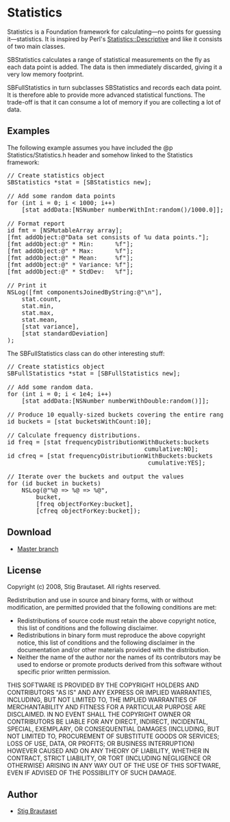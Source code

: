 # Statistics

Statistics is a Foundation framework for calculating&mdash;no points
for guessing it&mdash;statistics. It is inspired by Perl's <a
href="http://search.cpan.org/dist/Statistics-Descriptive/">
Statistics::Descriptive</a> and like it consists of two main classes.

SBStatistics calculates a range of statistical measurements on the fly
as each data point is added. The data is then immediately discarded,
giving it a very low memory footprint.

SBFullStatistics in turn subclasses SBStatistics and records each data
point. It is therefore able to provide more advanced statistical
functions. The trade-off is that it can consume a lot of memory if you
are collecting a lot of data.

## Examples

The following example assumes you have included the @p
Statistics/Statistics.h header and somehow linked to the Statistics
framework:

<pre>
// Create statistics object
SBStatistics *stat = [SBStatistics new];

// Add some random data points
for (int i = 0; i < 1000; i++)
    [stat addData:[NSNumber numberWithInt:random()/1000.0]];

// Format report
id fmt = [NSMutableArray array];
[fmt addObject:@"Data set consists of %u data points."];
[fmt addObject:@" * Min:      %f"];
[fmt addObject:@" * Max:      %f"];
[fmt addObject:@" * Mean:     %f"];
[fmt addObject:@" * Variance: %f"];
[fmt addObject:@" * StdDev:   %f"];

// Print it
NSLog([fmt componentsJoinedByString:@"\n"],
    stat.count,
    stat.min,
    stat.max,
    stat.mean,
    [stat variance],
    [stat standardDeviation]
);
</pre>

The SBFullStatistics class can do other interesting stuff:

<pre>
// Create statistics object
SBFullStatistics *stat = [SBFullStatistics new];

// Add some random data.
for (int i = 0; i < 1e4; i++)
    [stat addData:[NSNumber numberWithDouble:random()]];

// Produce 10 equally-sized buckets covering the entire range
id buckets = [stat bucketsWithCount:10];

// Calculate frequency distributions.
id freq = [stat frequencyDistributionWithBuckets:buckets
                                      cumulative:NO];
id cfreq = [stat frequencyDistributionWithBuckets:buckets
                                       cumulative:YES];

// Iterate over the buckets and output the values
for (id bucket in buckets)
    NSLog(@"%@ => %@ => %@",
        bucket,
        [freq objectForKey:bucket],
        [cfreq objectForKey:bucket]);
</pre>


## Download

* [Master branch](http://github.com/stig/Statistics/zipball/master)

## License

Copyright (c) 2008, Stig Brautaset. All rights reserved.

Redistribution and use in source and binary forms, with or without modification, are permitted provided that the following conditions are met:

* Redistributions of source code must retain the above copyright notice,   this list of conditions and the following disclaimer.
* Redistributions in binary form must reproduce the above copyright notice, this list of conditions and the following disclaimer in the documentation and/or other materials provided with the distribution.
* Neither the name of the author nor the names of its contributors may be used to endorse or promote products derived from this software without specific prior written permission.
 
THIS SOFTWARE IS PROVIDED BY THE COPYRIGHT HOLDERS AND CONTRIBUTORS "AS IS" AND ANY EXPRESS OR IMPLIED WARRANTIES, INCLUDING, BUT NOT LIMITED TO, THE IMPLIED WARRANTIES OF MERCHANTABILITY AND FITNESS FOR A PARTICULAR PURPOSE ARE DISCLAIMED. IN NO EVENT SHALL THE COPYRIGHT OWNER OR CONTRIBUTORS BE LIABLE FOR ANY DIRECT, INDIRECT, INCIDENTAL, SPECIAL, EXEMPLARY, OR CONSEQUENTIAL DAMAGES (INCLUDING, BUT NOT LIMITED TO, PROCUREMENT OF SUBSTITUTE GOODS OR SERVICES; LOSS OF USE, DATA, OR PROFITS; OR BUSINESS INTERRUPTION) HOWEVER CAUSED AND ON ANY THEORY OF LIABILITY, WHETHER IN CONTRACT, STRICT LIABILITY, OR TORT (INCLUDING NEGLIGENCE OR OTHERWISE) ARISING IN ANY WAY OUT OF THE USE OF THIS SOFTWARE, EVEN IF ADVISED OF THE POSSIBILITY OF SUCH DAMAGE.

## Author

* [Stig Brautaset](stig@brautaset.org)

